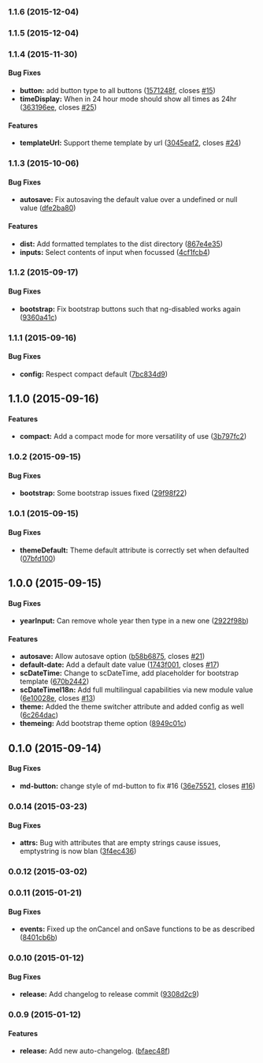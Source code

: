 ### 1.1.6 (2015-12-04)


### 1.1.5 (2015-12-04)


### 1.1.4 (2015-11-30)


#### Bug Fixes

* **button:** add button type to all buttons ([1571248f](git://github.com/simeonc/sc-date-time.git/commit/1571248fdf6eaf418a92f013c43c237b3f9de312), closes [#15](git://github.com/simeonc/sc-date-time.git/issues/15))
* **timeDisplay:** When in 24 hour mode should show all times as 24hr ([363196ee](git://github.com/simeonc/sc-date-time.git/commit/363196ee55db97439b4b02b30649ecac68cfc192), closes [#25](git://github.com/simeonc/sc-date-time.git/issues/25))


#### Features

* **templateUrl:** Support theme template by url ([3045eaf2](git://github.com/simeonc/sc-date-time.git/commit/3045eaf2abab3706b35eb139c5e3d07421dec31f), closes [#24](git://github.com/simeonc/sc-date-time.git/issues/24))


### 1.1.3 (2015-10-06)


#### Bug Fixes

* **autosave:** Fix autosaving the default value over a undefined or null value ([dfe2ba80](git://github.com/simeonc/sc-date-time.git/commit/dfe2ba80d132576d1a345e9d276812d8e2241cb6))


#### Features

* **dist:** Add formatted templates to the dist directory ([867e4e35](git://github.com/simeonc/sc-date-time.git/commit/867e4e3581ccf75ecddb805a1e1779f4ee6c20b1))
* **inputs:** Select contents of input when focussed ([4cf1fcb4](git://github.com/simeonc/sc-date-time.git/commit/4cf1fcb4cb839585a76e110e529b8ce490a4482f))


### 1.1.2 (2015-09-17)


#### Bug Fixes

* **bootstrap:** Fix bootstrap buttons such that ng-disabled works again ([9360a41c](git://github.com/simeonc/sc-date-time.git/commit/9360a41ccb3aae043a7b5b74753f9927d2ab6bee))


### 1.1.1 (2015-09-16)


#### Bug Fixes

* **config:** Respect compact default ([7bc834d9](git://github.com/simeonc/sc-date-time.git/commit/7bc834d996502f92b08da3769a610c6e4c9aed59))


## 1.1.0 (2015-09-16)


#### Features

* **compact:** Add a compact mode for more versatility of use ([3b797fc2](git://github.com/simeonc/sc-date-time.git/commit/3b797fc2b655ff451f1be560520beca868bb975e))


### 1.0.2 (2015-09-15)


#### Bug Fixes

* **bootstrap:** Some bootstrap issues fixed ([29f98f22](git://github.com/simeonc/sc-date-time.git/commit/29f98f228b2201773346ed75af23c06e909d6cfa))


### 1.0.1 (2015-09-15)


#### Bug Fixes

* **themeDefault:** Theme default attribute is correctly set when defaulted ([07bfd100](git://github.com/simeonc/sc-date-time.git/commit/07bfd100b1238dce546bf2eeae1276beb41b4f4d))


## 1.0.0 (2015-09-15)


#### Bug Fixes

* **yearInput:** Can remove whole year then type in a new one ([2922f98b](git://github.com/simeonc/sc-date-time.git/commit/2922f98b6de2e2308c4cafc02a5fdc8cd9934de4))


#### Features

* **autosave:** Allow autosave option ([b58b6875](git://github.com/simeonc/sc-date-time.git/commit/b58b6875a56f422c2ad1605cfd64e20db341800b), closes [#21](git://github.com/simeonc/sc-date-time.git/issues/21))
* **default-date:** Add a default date value ([1743f001](git://github.com/simeonc/sc-date-time.git/commit/1743f001098f2b10e57bf91ca8a816369a53d792), closes [#17](git://github.com/simeonc/sc-date-time.git/issues/17))
* **scDateTime:** Change to scDateTime, add placeholder for bootstrap template ([670b2442](git://github.com/simeonc/sc-date-time.git/commit/670b2442e0005cfc6b8a454fa4eeda12f99cdc5f))
* **scDateTimeI18n:** Add full multilingual capabilities via new module value ([6e10028e](git://github.com/simeonc/sc-date-time.git/commit/6e10028e239f4008100ddfac369ce999c1f5fd59), closes [#13](git://github.com/simeonc/sc-date-time.git/issues/13))
* **theme:** Added the theme switcher attribute and added config as well ([6c264dac](git://github.com/simeonc/sc-date-time.git/commit/6c264dacae05b24fc6e1e083d08f218a7449b6ea))
* **themeing:** Add bootstrap theme option ([8949c01c](git://github.com/simeonc/sc-date-time.git/commit/8949c01c8ccea7a73724a42594a7b85e35a1d321))


## 0.1.0 (2015-09-14)


#### Bug Fixes

* **md-button:** change style of md-button to fix #16 ([36e75521](git://github.com/simeonc/md-date-time.git/commit/36e755217893e6a830a2324caf17b069d7b63b30), closes [#16](git://github.com/simeonc/md-date-time.git/issues/16))


### 0.0.14 (2015-03-23)


#### Bug Fixes

* **attrs:** Bug with attributes that are empty strings cause issues, emptystring is now blan ([3f4ec436](git://github.com/simeonc/md-date-time.git/commit/3f4ec436beb3e0bef3d6b61ea5b677533ea47fb8))


### 0.0.12 (2015-03-02)


### 0.0.11 (2015-01-21)


#### Bug Fixes

* **events:** Fixed up the onCancel and onSave functions to be as described ([8401cb6b](git://github.com/simeonc/md-date-time.git/commit/8401cb6b8f9b0a056f3c2fbb9aba4cdb8a3ef222))


### 0.0.10 (2015-01-12)


#### Bug Fixes

* **release:** Add changelog to release commit ([9308d2c9](git://github.com/simeonc/md-date-time.git/commit/9308d2c9270b7131394afb8d00a62132d3a5693d))


### 0.0.9 (2015-01-12)


#### Features

* **release:** Add new auto-changelog. ([bfaec48f](git://github.com/simeonc/md-date-time.git/commit/bfaec48feb8cf498064a4d055bac50a69117d85c))

